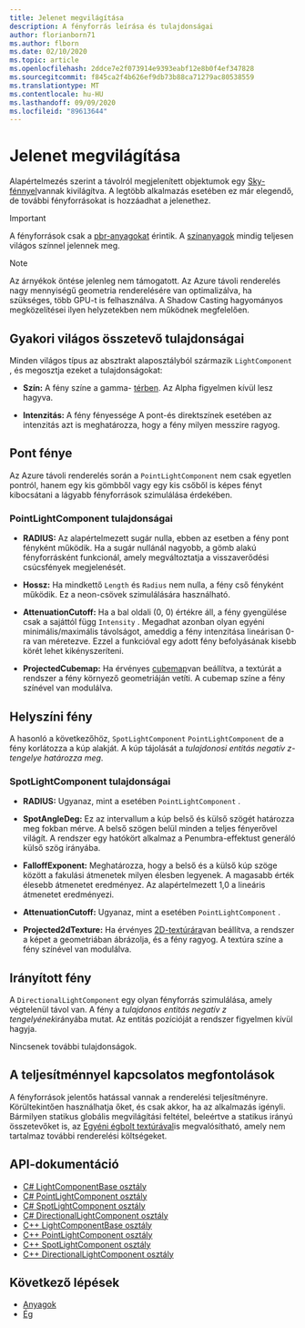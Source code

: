 ```yaml
---
title: Jelenet megvilágítása
description: A fényforrás leírása és tulajdonságai
author: florianborn71
ms.author: flborn
ms.date: 02/10/2020
ms.topic: article
ms.openlocfilehash: 2ddce7e2f073914e9393eabf12e8b0f4ef347828
ms.sourcegitcommit: f845ca2f4b626ef9db73b88ca71279ac80538559
ms.translationtype: MT
ms.contentlocale: hu-HU
ms.lasthandoff: 09/09/2020
ms.locfileid: "89613644"
---
```

# <a name="scene-lighting"></a>Jelenet megvilágítása

Alapértelmezés szerint a távolról megjelenített objektumok egy [Sky-fénnyel](sky.md)vannak kivilágítva. A legtöbb alkalmazás esetében ez már elegendő, de további fényforrásokat is hozzáadhat a jelenethez.

> [!IMPORTANT]
> A fényforrások csak a [pbr-anyagokat](pbr-materials.md) érintik. A [színanyagok](color-materials.md) mindig teljesen világos színnel jelennek meg.

> [!NOTE]
> Az árnyékok öntése jelenleg nem támogatott. Az Azure távoli renderelés nagy mennyiségű geometria renderelésére van optimalizálva, ha szükséges, több GPU-t is felhasználva. A Shadow Casting hagyományos megközelítései ilyen helyzetekben nem működnek megfelelően.

## <a name="common-light-component-properties"></a>Gyakori világos összetevő tulajdonságai

Minden világos típus az absztrakt alaposztályból származik `LightComponent` , és megosztja ezeket a tulajdonságokat:

* **Szín:** A fény színe a gamma- [térben](https://en.wikipedia.org/wiki/SRGB). Az Alpha figyelmen kívül lesz hagyva.

* **Intenzitás:** A fény fényessége A pont-és direktszínek esetében az intenzitás azt is meghatározza, hogy a fény milyen messzire ragyog.

## <a name="point-light"></a>Pont fénye

Az Azure távoli renderelés során a `PointLightComponent` nem csak egyetlen pontról, hanem egy kis gömbből vagy egy kis csőből is képes fényt kibocsátani a lágyabb fényforrások szimulálása érdekében.

### <a name="pointlightcomponent-properties"></a>PointLightComponent tulajdonságai

* **RADIUS:** Az alapértelmezett sugár nulla, ebben az esetben a fény pont fényként működik. Ha a sugár nullánál nagyobb, a gömb alakú fényforrásként funkcionál, amely megváltoztatja a visszaverődési csúcsfények megjelenését.

* **Hossz:** Ha mindkettő `Length` és `Radius` nem nulla, a fény cső fényként működik. Ez a neon-csövek szimulálására használható.

* **AttenuationCutoff:** Ha a bal oldali (0, 0) értékre áll, a fény gyengülése csak a sajáttól függ `Intensity` . Megadhat azonban olyan egyéni minimális/maximális távolságot, ameddig a fény intenzitása lineárisan 0-ra van méretezve. Ezzel a funkcióval egy adott fény befolyásának kisebb körét lehet kikényszeríteni.

* **ProjectedCubemap:** Ha érvényes [cubemap](../../concepts/textures.md)van beállítva, a textúrát a rendszer a fény környező geometriáján vetíti. A cubemap színe a fény színével van modulálva.

## <a name="spot-light"></a>Helyszíni fény

A hasonló a következőhöz, `SpotLightComponent` `PointLightComponent` de a fény korlátozza a kúp alakját. A kúp tájolását a *tulajdonosi entitás negatív z-tengelye határozza meg*.

### <a name="spotlightcomponent-properties"></a>SpotLightComponent tulajdonságai

* **RADIUS:** Ugyanaz, mint a esetében `PointLightComponent` .

* **SpotAngleDeg:** Ez az intervallum a kúp belső és külső szögét határozza meg fokban mérve. A belső szögen belül minden a teljes fényerővel világít. A rendszer egy hatókört alkalmaz a Penumbra-effektust generáló külső szög irányába.

* **FalloffExponent:** Meghatározza, hogy a belső és a külső kúp szöge között a fakulási átmenetek milyen élesben legyenek. A magasabb érték élesebb átmenetet eredményez. Az alapértelmezett 1,0 a lineáris átmenetet eredményezi.

* **AttenuationCutoff:** Ugyanaz, mint a esetében `PointLightComponent` .

* **Projected2dTexture:** Ha érvényes [2D-textúrára](../../concepts/textures.md)van beállítva, a rendszer a képet a geometriában ábrázolja, és a fény ragyog. A textúra színe a fény színével van modulálva.

## <a name="directional-light"></a>Irányított fény

A `DirectionalLightComponent` egy olyan fényforrás szimulálása, amely végtelenül távol van. A fény a *tulajdonos entitás negatív z tengelyének*irányába mutat. Az entitás pozícióját a rendszer figyelmen kívül hagyja.

Nincsenek további tulajdonságok.

## <a name="performance-considerations"></a>A teljesítménnyel kapcsolatos megfontolások

A fényforrások jelentős hatással vannak a renderelési teljesítményre. Körültekintően használhatja őket, és csak akkor, ha az alkalmazás igényli. Bármilyen statikus globális megvilágítási feltétel, beleértve a statikus irányú összetevőket is, az [Egyéni égbolt textúrával](sky.md)is megvalósítható, amely nem tartalmaz további renderelési költségeket.

## <a name="api-documentation"></a>API-dokumentáció

* [C# LightComponentBase osztály](https://docs.microsoft.com/dotnet/api/microsoft.azure.remoterendering.lightcomponentbase)
* [C# PointLightComponent osztály](https://docs.microsoft.com/dotnet/api/microsoft.azure.remoterendering.pointlightcomponent)
* [C# SpotLightComponent osztály](https://docs.microsoft.com/dotnet/api/microsoft.azure.remoterendering.spotlightcomponent)
* [C# DirectionalLightComponent osztály](https://docs.microsoft.com/dotnet/api/microsoft.azure.remoterendering.directionallightcomponent)
* [C++ LightComponentBase osztály](https://docs.microsoft.com/cpp/api/remote-rendering/lightcomponentbase)
* [C++ PointLightComponent osztály](https://docs.microsoft.com/cpp/api/remote-rendering/pointlightcomponent)
* [C++ SpotLightComponent osztály](https://docs.microsoft.com/cpp/api/remote-rendering/spotlightcomponent)
* [C++ DirectionalLightComponent osztály](https://docs.microsoft.com/cpp/api/remote-rendering/directionallightcomponent)

## <a name="next-steps"></a>Következő lépések

* [Anyagok](../../concepts/materials.md)
* [Ég](sky.md)
